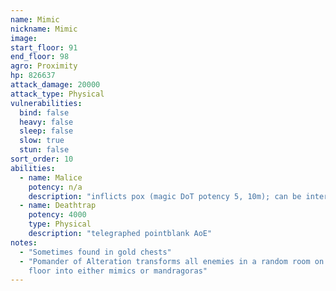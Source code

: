 ```yaml
---
name: Mimic
nickname: Mimic
image: 
start_floor: 91
end_floor: 98
agro: Proximity
hp: 826637
attack_damage: 20000
attack_type: Physical
vulnerabilities:
  bind: false
  heavy: false
  sleep: false
  slow: true
  stun: false
sort_order: 10
abilities:
  - name: Malice
    potency: n/a
    description: "inflicts pox (magic DoT potency 5, 10m); can be interrupted"
  - name: Deathtrap
    potency: 4000
    type: Physical
    description: "telegraphed pointblank AoE"
notes:
  - "Sometimes found in gold chests"
  - "Pomander of Alteration transforms all enemies in a random room on the next
    floor into either mimics or mandragoras"
---
```

